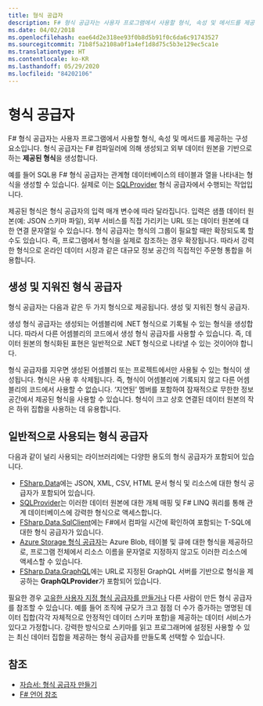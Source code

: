 ```yaml
---
title: 형식 공급자
description: F# 형식 공급자는 사용자 프로그램에서 사용할 형식, 속성 및 메서드를 제공하는 구성 요소인 이유를 알아봅니다.
ms.date: 04/02/2018
ms.openlocfilehash: eae64d2e318ee93f0b8d5b91f0c6da6c91743527
ms.sourcegitcommit: 71b8f5a2108a0f1a4ef1d8d75c5b3e129ec5ca1e
ms.translationtype: HT
ms.contentlocale: ko-KR
ms.lasthandoff: 05/29/2020
ms.locfileid: "84202106"
---
```

# <a name="type-providers"></a>형식 공급자

F# 형식 공급자는 사용자 프로그램에서 사용할 형식, 속성 및 메서드를 제공하는 구성 요소입니다. 형식 공급자는 F# 컴파일러에 의해 생성되고 외부 데이터 원본을 기반으로 하는 **제공된 형식**을 생성합니다.

예를 들어 SQL용 F# 형식 공급자는 관계형 데이터베이스의 테이블과 열을 나타내는 형식을 생성할 수 있습니다. 실제로 이는 [SQLProvider](https://fsprojects.github.io/SQLProvider/) 형식 공급자에서 수행되는 작업입니다.

제공된 형식은 형식 공급자의 입력 매개 변수에 따라 달라집니다. 입력은 샘플 데이터 원본(예: JSON 스키마 파일), 외부 서비스를 직접 가리키는 URL 또는 데이터 원본에 대한 연결 문자열일 수 있습니다. 형식 공급자는 형식의 그룹이 필요할 때만 확장되도록 할 수도 있습니다. 즉, 프로그램에서 형식을 실제로 참조하는 경우 확장됩니다. 따라서 강력한 형식으로 온라인 데이터 시장과 같은 대규모 정보 공간의 직접적인 주문형 통합을 허용합니다.

## <a name="generative-and-erased-type-providers"></a>생성 및 지워진 형식 공급자

형식 공급자는 다음과 같은 두 가지 형식으로 제공됩니다. 생성 및 지워진 형식 공급자.

생성 형식 공급자는 생성되는 어셈블리에 .NET 형식으로 기록될 수 있는 형식을 생성합니다. 따라서 다른 어셈블리의 코드에서 생성 형식 공급자를 사용할 수 있습니다. 즉, 데이터 원본의 형식화된 표현은 일반적으로 .NET 형식으로 나타낼 수 있는 것이어야 합니다.

형식 공급자를 지우면 생성된 어셈블리 또는 프로젝트에서만 사용될 수 있는 형식이 생성됩니다. 형식은 사용 후 삭제됩니다. 즉, 형식이 어셈블리에 기록되지 않고 다른 어셈블리의 코드에서 사용할 수 없습니다. ‘지연된’ 멤버를 포함하여 잠재적으로 무한한 정보 공간에서 제공된 형식을 사용할 수 있습니다. 형식이 크고 상호 연결된 데이터 원본의 작은 하위 집합을 사용하는 데 유용합니다.

## <a name="commonly-used-type-providers"></a>일반적으로 사용되는 형식 공급자

다음과 같이 널리 사용되는 라이브러리에는 다양한 용도의 형식 공급자가 포함되어 있습니다.

- [FSharp.Data](https://fsharp.github.io/FSharp.Data/)에는 JSON, XML, CSV, HTML 문서 형식 및 리소스에 대한 형식 공급자가 포함되어 있습니다.
- [SQLProvider](https://fsprojects.github.io/SQLProvider/)는 이러한 데이터 원본에 대한 개체 매핑 및 F# LINQ 쿼리를 통해 관계 데이터베이스에 강력한 형식으로 액세스합니다.
- [FSharp.Data.SqlClient](https://fsprojects.github.io/FSharp.Data.SqlClient/)에는 F#에서 컴파일 시간에 확인하여 포함되는 T-SQL에 대한 형식 공급자가 있습니다.
- [Azure Storage 형식 공급자](https://fsprojects.github.io/AzureStorageTypeProvider/)는 Azure Blob, 테이블 및 큐에 대한 형식을 제공하므로, 프로그램 전체에서 리소스 이름을 문자열로 지정하지 않고도 이러한 리소스에 액세스할 수 있습니다.
- [FSharp.Data.GraphQL](https://fsprojects.github.io/FSharp.Data.GraphQL/index.html)에는 URL로 지정된 GraphQL 서버를 기반으로 형식을 제공하는 **GraphQLProvider**가 포함되어 있습니다.

필요한 경우 [고유한 사용자 지정 형식 공급자를 만들거나](creating-a-type-provider.md) 다른 사람이 만든 형식 공급자를 참조할 수 있습니다. 예를 들어 조직에 규모가 크고 점점 더 수가 증가하는 명명된 데이터 집합(각각 자체적으로 안정적인 데이터 스키마 포함)을 제공하는 데이터 서비스가 있다고 가정합니다. 강력한 방식으로 스키마를 읽고 프로그래머에 설정된 사용할 수 있는 최신 데이터 집합을 제공하는 형식 공급자를 만들도록 선택할 수 있습니다.

## <a name="see-also"></a>참조

- [자습서: 형식 공급자 만들기](creating-a-type-provider.md)
- [F# 언어 참조](../../language-reference/index.md)
